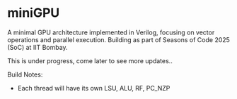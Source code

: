 # miniGPU
A minimal GPU architecture implemented in Verilog, focusing on vector operations and parallel execution. Building as part of Seasons of Code 2025 (SoC) at IIT Bombay.


This is under progress, come later to see more updates..

Build Notes:

- Each thread will have its own LSU, ALU, RF, PC_NZP
